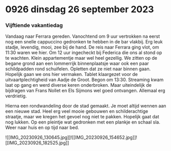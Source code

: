 # 0926 dinsdag 26 september 2023
### Vijftiende vakantiedag
Vandaag naar Ferrara gereden. Vanochtend om 9 uur vertrokken na eerst nog een snelle cappuccino gedronken te hebben in de bar vlakbij. Erg leuk stadje, levendig, mooi, zee bij de hand. De reis naar Ferrara ging vlot, om 11:30 waren we hier. Om 12 uur ingecheckt bij Federica die ons al stond op te wachten. Klein appartementje maar wel heel gezellig. We zitten op de begane grond aan een lommerrijk binnenplaatsje waar ook een paar schildpadden rond schuifelen. Opletten dat ze niet naar binnen gaan. Hopelijk gaan we ons hier vermaken. Tablet klaargezet voor de uitvaartplechtigheid van Aadje de Groot. Begon om 13:30. Streaming kwam laat op gang en werd diverse keren onderbroken. Maar uiteindelijk de bijdragen van Frans Nollet en Els Sijmons wel goed ontvangen. Allemaal erg verdrietig. 

Hierna een rondwandeling door de stad gemaakt. Je moet altijd wennen aan een nieuwe stad. Heel erg veel mooie gebouwen en schilderachtige straatje, maar we kregen het gevoel nog niet te pakken. Hopelijk gaat dat nog lukken. Op een pleintje wat gedronken met een plankje en schaal sla. Weer naar huis en op tijd naar bed. 

![[IMG_20230926_130645.jpg]]![[IMG_20230926_154652.jpg]]![[IMG_20230926_182525.jpg]]